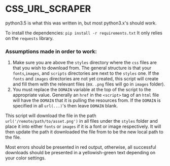 # CSS_URL_SCRAPER

python3.5 is what this was written in, but most python3.x's should work.

To install the dependencies: `pip install -r requirements.txt`
It only relies on the `requests` library.

### Assumptions made in order to work:
1. Make sure you are above the `styles` directory where the `css` files are that you wish to download from. The general structure is that your `fonts`,`images`, and `scripts` directories are next to the `styles` one. If the `fonts` and `images` directories are not yet created, this script will create and fill them with the relevant files (ex. `.png` files will go in `images` folder).
2. You must replace the `DOMAIN` variable at the top of the script to the appropriate value. Generally an `href` in the `<script>` tag of an `html` file will have the `DOMAIN` that it is pulling the resources from. If the `DOMAIN` is specified in all `url(...)`'s then leave `DOMAIN` blank.


This script will download the file in the path `url('/remote/path/to/asset.png')` in all files under the `styles` folder and place it into either `fonts` or `images` if it is a font or image respectively. It will then update the path it downloaded the file from to be the new local path to the file.


Most errors should be presented in red output,
otherwise, all successful downloads should be presented in a
yellowish-green text depending on your color settings.
